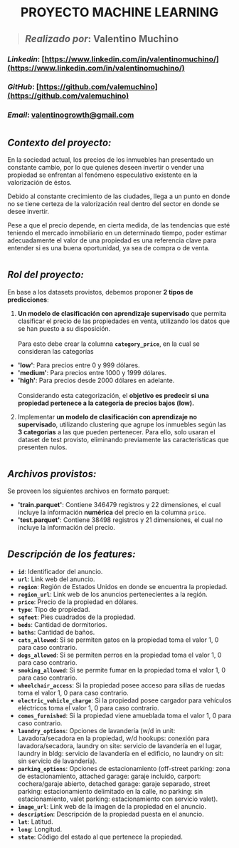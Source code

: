 # <h1 align=center> **PROYECTO MACHINE LEARNING** </h1>

>## <p>***Realizado por***: Valentino Muchino <br>
### ***Linkedin***: [https://www.linkedin.com/in/valentinomuchino/](https://www.linkedin.com/in/valentinomuchino/)<br>
### ***GitHub***: [https://github.com/valemuchino](https://github.com/valemuchino)</p>
### ***Email***: valentinogrowth@gmail.com</p>

# <h2 align=left> ***Contexto del proyecto:*** </h2>

En la sociedad actual, los precios de los inmuebles han presentado un constante cambio, por lo que quienes deseen invertir o vender una propiedad se enfrentan al fenómeno especulativo existente en la valorización de éstos. <br>

Debido al constante crecimiento de las ciudades, llega a un punto en donde no se tiene certeza de la valorización real dentro del sector en donde se desee invertir. <br>

Pese a que el precio depende, en cierta medida, de las tendencias que esté teniendo el mercado inmobiliario en un determinado tiempo, poder estimar adecuadamente el valor de una propiedad es una referencia clave para entender si es una buena oportunidad, ya sea de compra o de venta.

# <h2 align=left> ***Rol del proyecto:*** </h2>

En base a los datasets provistos, debemos proponer **2 tipos de predicciones**:

1) **Un modelo de clasificación con aprendizaje supervisado** que permita clasificar el precio de las propiedades en venta, utilizando los datos que se han puesto a su disposición.<br><br>
Para esto debe crear la columna **`category_price`**, en la cual se consideran las categorías
* **'low'**: Para precios entre 0 y 999 dólares.
* **'medium'**: Para precios entre 1000 y 1999 dólares.
* **'high'**: Para precios desde 2000 dólares en adelante.<br><br>
​Considerando esta categorización, el **objetivo es predecir si una propiedad pertenece a la categoría de precios bajos (low).**

2) Implementar **un modelo de clasificación con aprendizaje no supervisado**, utilizando clustering que agrupe los inmuebles según las **3 categorias** a las que pueden pertenecer. Para ello, solo usaran el dataset de test provisto, eliminando previamente las caracteristicas que presenten nulos.

# <h2 align=left> ***Archivos provistos:*** </h2>

Se proveen los siguientes archivos en formato parquet:
 - **'train.parquet'**: Contiene 346479 registros y 22 dimensiones, el cual incluye la información **numérica** del precio en la columna `price`.
 - **'test.parquet'**: Contiene 38498 registros y 21 dimensiones, el cual no incluye la información del precio.

# <h2 align=left> ***Descripción de los features:*** </h2>

- **`id`**: Identificador del anuncio. 
- **`url`**: Link web del anuncio.
- **`region`**: Región de Estados Unidos en donde se encuentra la propiedad.
- **`region_url`**: Link web de los anuncios pertenecientes a la región. 
- **`price`**: Precio de la propiedad en dólares.
- **`type`**: Tipo de propiedad.
- **`sqfeet`**: Pies cuadrados de la propiedad.
- **`beds`**: Cantidad de dormitorios.
- **`baths`**: Cantidad de baños.
- **`cats_allowed`**: Si se permiten gatos en la propiedad toma el valor 1, 0 para caso contrario.
- **`dogs_allowed`**: Si se permiten perros en la propiedad toma el valor 1, 0 para caso contrario.
- **`smoking_allowed`**: Si se permite fumar en la propiedad toma el valor 1, 0 para caso contrario.
- **`wheelchair_access`**: Si la propiedad posee acceso para sillas de ruedas toma el valor 1, 0 para caso contrario.
- **`electric_vehicle_charge`**: Si la propiedad posee cargador para vehículos eléctricos toma el valor 1, 0 para caso contrario.
- **`comes_furnished`**: Si la propiedad viene amueblada toma el valor 1, 0 para caso contrario.
- **`laundry_options`**: Opciones de lavandería (w/d in unit: Lavadora/secadora en la propiedad, w/d hookups: conexión para lavadora/secadora, laundry on site: servicio de lavandería en el lugar, laundry in bldg: servicio de lavandería en el edificio, no laundry on sit: sin servicio de lavandería).
- **`parking_options`**: Opciones de estacionamiento (off-street parking: zona de estacionamiento, attached garage: garaje incluido, carport: cochera/garaje abierto, detached garage: garaje separado, street parking: estacionamiento delimitado en la calle, no parking: sin estacionamiento, valet parking: estacionamiento con servicio valet).
- **`image_url`**: Link web de la imagen de la propiedad en el anuncio. 
- **`description`**: Descripción de la propiedad puesta en el anuncio. 
- **`lat`**: Latitud.
- **`long`**: Longitud.
- **`state`**: Código del estado al que pertenece la propiedad.